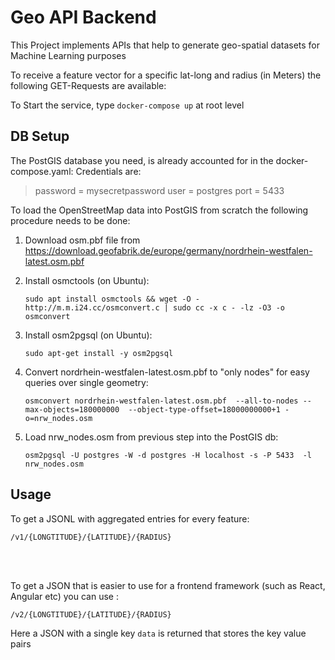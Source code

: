 # Geo API Backend

This Project implements APIs that help to generate geo-spatial datasets for Machine Learning purposes

To receive a feature vector for a specific lat-long and radius (in Meters) the following GET-Requests are available:

To Start the service, type `docker-compose up` at root level

<h2>DB Setup</h2>

The PostGIS database you need, is already accounted for in the docker-compose.yaml:
Credentials are:

> password = mysecretpassword
> user = postgres
> port = 5433

To load the OpenStreetMap data into PostGIS from scratch the following procedure needs to be done:

1. Download osm.pbf file from https://download.geofabrik.de/europe/germany/nordrhein-westfalen-latest.osm.pbf 

2. Install osmctools (on Ubuntu):

    `sudo apt install osmctools && wget -O - http://m.m.i24.cc/osmconvert.c | sudo cc -x c - -lz -O3 -o osmconvert`

3. Install osm2pgsql (on Ubuntu):

    `sudo apt-get install -y osm2pgsql`


4. Convert nordrhein-westfalen-latest.osm.pbf to "only nodes" for easy queries over single geometry:

    `osmconvert nordrhein-westfalen-latest.osm.pbf  --all-to-nodes --max-objects=180000000  --object-type-offset=18000000000+1 -o=nrw_nodes.osm`

5. Load nrw_nodes.osm from previous step into the PostGIS db:

    `osm2pgsql -U postgres -W -d postgres -H localhost -s -P 5433  -l nrw_nodes.osm`

<h2>Usage</h2>

To get a JSONL with aggregated entries for every feature:

`/v1/{LONGTITUDE}/{LATITUDE}/{RADIUS}`

<br/><br/>

To get a JSON that is easier to use for a frontend framework (such as React, Angular etc) you can use :

`/v2/{LONGTITUDE}/{LATITUDE}/{RADIUS}`

Here a JSON with a single key `data` is returned that stores the key value pairs


